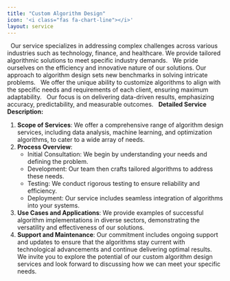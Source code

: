 ```yaml
---
title: "Custom Algorithm Design"
icon: '<i class="fas fa-chart-line"></i>'
layout: service
---
```

&nbsp;
Our service specializes in addressing complex challenges across various industries such as technology, finance, and healthcare. We provide tailored algorithmic solutions to meet specific industry demands.
&nbsp;
We pride ourselves on the efficiency and innovative nature of our solutions. Our approach to algorithm design sets new benchmarks in solving intricate problems.
&nbsp;
We offer the unique ability to customize algorithms to align with the specific needs and requirements of each client, ensuring maximum adaptability.
&nbsp;
Our focus is on delivering data-driven results, emphasizing accuracy, predictability, and measurable outcomes.
&nbsp;
**Detailed Service Description:**
&nbsp;
1. **Scope of Services**: We offer a comprehensive range of algorithm design services, including data analysis, machine learning, and optimization algorithms, to cater to a wide array of needs.
&nbsp;
2. **Process Overview**:
   - Initial Consultation: We begin by understanding your needs and defining the problem.
   - Development: Our team then crafts tailored algorithms to address these needs.
   - Testing: We conduct rigorous testing to ensure reliability and efficiency.
   - Deployment: Our service includes seamless integration of algorithms into your systems.
&nbsp;
3. **Use Cases and Applications**: We provide examples of successful algorithm implementations in diverse sectors, demonstrating the versatility and effectiveness of our solutions.
&nbsp;
4. **Support and Maintenance**: Our commitment includes ongoing support and updates to ensure that the algorithms stay current with technological advancements and continue delivering optimal results.
&nbsp;
We invite you to explore the potential of our custom algorithm design services and look forward to discussing how we can meet your specific needs.
